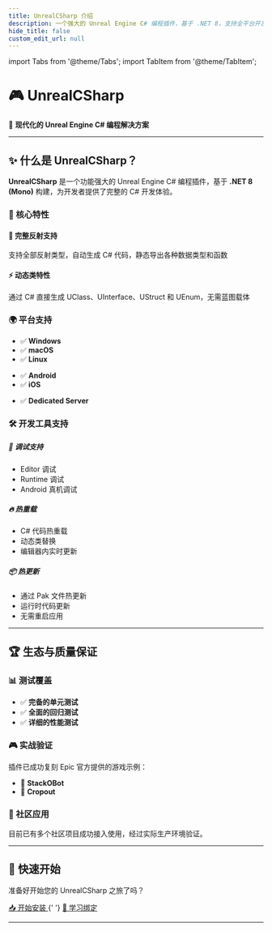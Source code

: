 ```yaml
---
title: UnrealCSharp 介绍
description: 一个强大的 Unreal Engine C# 编程插件，基于 .NET 8，支持全平台开发
hide_title: false
custom_edit_url: null
---
```


import Tabs from '@theme/Tabs';
import TabItem from '@theme/TabItem';

# 🎮 UnrealCSharp

<div style={{textAlign: 'center', marginBottom: '2rem'}}>
  <p style={{fontSize: '1.2rem', color: 'var(--ifm-color-emphasis-600)'}}>
    🚀 <strong>现代化的 Unreal Engine C# 编程解决方案</strong>
  </p>
</div>

---

## ✨ 什么是 UnrealCSharp？

**UnrealCSharp** 是一个功能强大的 Unreal Engine C# 编程插件，基于 **.NET 8 (Mono)** 构建，为开发者提供了完整的 C# 开发体验。

### 🎯 核心特性

<div className="row">
  <div className="col col--6">
    <div className="card margin--sm">
      <div className="card__header">
        <h4>🔄 完整反射支持</h4>
      </div>
      <div className="card__body">
        <p>支持全部反射类型，自动生成 C# 代码，静态导出各种数据类型和函数</p>
      </div>
    </div>
  </div>
  <div className="col col--6">
    <div className="card margin--sm">
      <div className="card__header">
        <h4>⚡ 动态类特性</h4>
      </div>
      <div className="card__body">
        <p>通过 C# 直接生成 UClass、UInterface、UStruct 和 UEnum，无需蓝图载体</p>
      </div>
    </div>
  </div>
</div>

### 🌍 平台支持

<Tabs>
<TabItem value="desktop" label="桌面平台">

- ✅ **Windows**
- ✅ **macOS** 
- ✅ **Linux**

</TabItem>
<TabItem value="mobile" label="移动平台">

- ✅ **Android**
- ✅ **iOS**

</TabItem>
<TabItem value="server" label="服务器">

- ✅ **Dedicated Server**

</TabItem>
</Tabs>

### 🛠️ 开发工具支持

<div className="row">
  <div className="col col--4">
    <div className="card margin--sm">
      <div className="card__body">
        <h5>🐛 调试支持</h5>
        <ul>
          <li>Editor 调试</li>
          <li>Runtime 调试</li>
          <li>Android 真机调试</li>
        </ul>
      </div>
    </div>
  </div>
  <div className="col col--4">
    <div className="card margin--sm">
      <div className="card__body">
        <h5>🔥 热重载</h5>
        <ul>
          <li>C# 代码热重载</li>
          <li>动态类替换</li>
          <li>编辑器内实时更新</li>
        </ul>
      </div>
    </div>
  </div>
  <div className="col col--4">
    <div className="card margin--sm">
      <div className="card__body">
        <h5>📦 热更新</h5>
        <ul>
          <li>通过 Pak 文件热更新</li>
          <li>运行时代码更新</li>
          <li>无需重启应用</li>
        </ul>
      </div>
    </div>
  </div>
</div>

---

## 🏆 生态与质量保证

### 📊 测试覆盖

- ✅ **完备的单元测试**
- ✅ **全面的回归测试** 
- ✅ **详细的性能测试**

### 🎮 实战验证

插件已成功复刻 Epic 官方提供的游戏示例：
- 🤖 **StackOBot**
- 🌾 **Cropout**

### 👥 社区应用

目前已有多个社区项目成功接入使用，经过实际生产环境验证。

---

## 🚀 快速开始

准备好开始您的 UnrealCSharp 之旅了吗？

<div style={{textAlign: 'center', margin: '2rem 0'}}>
  <a href="/docs/document/getting-started/installation" className="button button--primary button--lg">
    📥 开始安装
  </a>
  {' '}
  <a href="/docs/document/getting-started/binding" className="button button--secondary button--lg">
    📖 学习绑定
  </a>
</div>

---
